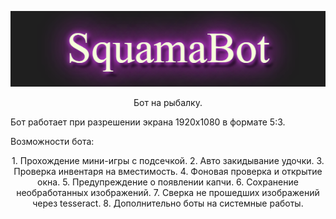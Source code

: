 <p align="center">
 <img width="600px" src="/images/squama.png" alt="qr"/>
</p>
<p align="center">
 Бот на рыбалку.
</p>
<p align="left">
 Бот работает при разрешении экрана 1920x1080 в формате 5:3.
</p>
Возможности бота:
<p align="center">
 1. Прохождение мини-игры с подсечкой.
 2. Авто закидывание удочки.
 3. Проверка инвентаря на вместимость.
 4. Фоновая проверка и открытие окна.
 5. Предупреждение о появлении капчи.
 6. Сохранение необработанных изображений.
 7. Сверка не прошедших изображений через tesseract.
 8. Дополнительно боты на системные работы.
</p>
